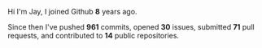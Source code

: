 Hi I'm Jay, I joined Github **8** years ago.

Since then I've pushed **961** commits, opened **30** issues, submitted **71** pull requests, and contributed to **14** public repositories.

